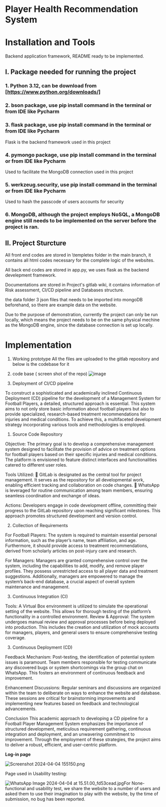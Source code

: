 # Player Health Recommendation System




# Installation and Tools
Backend application framework, README ready to be implemented.

## I. Package needed for running the project

### 1. Python 3.12, can be download from [https://www.python.org/downloads/]

### 2. bson package, use pip install command in the terminal or from IDE like Pycharm

### 3. flask package, use pip install command in the terminal or from IDE like Pycharm
Flask is the backend framework used in this project

### 4. pymongo package, use pip install command in the terminal or from IDE like Pycharm
Used to facilitate the MongoDB connection used in this project

### 5. werkzeug.security, use pip install command in the terminal or from IDE like Pycharm
Used to hash the passcode of users accounts for security

### 6. MongoDB, although the project employs NoSQL, a MongoDB engine still needs to be implemented on the server before the project is ran.

## II. Project Sturcture

All front end codes are stored in \templetes folder in the main branch, it contains all html codes necessary for the complete logic of the websites.

All back end codes are stored in app.py, we uses flask as the backend develepment framework.

Documentations are stored in Project's gitlab wiki, it contains information of Risk assessment, CI/CD pipeline and Databases structure.

the data folder 3 json files that needs to be imported into mongoDB beforehand, so there are example data on the website.

Due to the purpose of demonstration, currently the project can only be run locally, which means the project needs to be on the same physical mechine as the MongoDB engine, since the database connection is set up locally.

# Implementation
1. Working prototype All the files are uploaded to the gitlab repository and below is the codebase for it
2. code base ( screen shot of the repo)
![image](https://github.com/user-attachments/assets/0ee9d2c6-d004-4a3b-bebf-08e25d0a2c62)

3. Deployment of CI/CD pipeline

To construct a sophisticated and academically inclined Continuous Deployment (CD) pipeline for the development of a Management System for Football Players, a detailed, structured approach is essential. This system aims to not only store basic information about football players but also to provide specialized, research-based treatment recommendations for injuries and medical conditions. To achieve this, a multifaceted development strategy incorporating various tools and methodologies is employed.

1. Source Code Repository

Objective: The primary goal is to develop a comprehensive management system designed to facilitate the provision of advice on treatment options for football players based on their specific injuries and medical conditions. The platform is envisioned to feature distinct interfaces and functionalities catered to different user roles.

Tools Utilized:  GitLab is designated as the central tool for project management. It serves as the repository for all developmental work, enabling efficient tracking and collaboration on code changes.  WhatsApp is leveraged for routine communication among team members, ensuring seamless coordination and exchange of ideas.

Actions: Developers engage in code development offline, committing their progress to the GitLab repository upon reaching significant milestones. This approach promotes structured development and version control.

2. Collection of Requirements

For Football Players: The system is required to maintain essential personal information, such as the player’s name, team affiliation, and age. Furthermore, it should provide access to treatment recommendations, derived from scholarly articles on post-injury care and research.

For Managers: Managers are granted comprehensive control over the system, including the capabilities to add, modify, and remove player profiles. They possess unrestricted access to all player data and treatment suggestions. Additionally, managers are empowered to manage the system’s back-end database, a crucial aspect of overall system maintenance and management.

3. Continuous Integration (CI)

Tools: A Virtual Box environment is utilized to simulate the operational setting of the website. This allows for thorough testing of the platform’s functionality in a controlled environment. Review & Approval: The system undergoes manual review and approval processes before being deployed into production. This includes the creation and utilization of mock accounts for managers, players, and general users to ensure comprehensive testing coverage.

3. Continuous Deployment (CD)

Feedback Mechanism: Post-testing, the identification of potential system issues is paramount. Team members responsible for testing communicate any discovered bugs or system shortcomings via the group chat on WhatsApp. This fosters an environment of continuous feedback and improvement.

Enhancement Discussions: Regular seminars and discussions are organized within the team to deliberate on ways to enhance the website and database. These sessions are critical for brainstorming improvements and implementing new features based on feedback and technological advancements.

Conclusion This academic approach to developing a CD pipeline for a Football Player Management System emphasizes the importance of structured development, meticulous requirement gathering, continuous integration and deployment, and an unwavering commitment to improvement. Through the employment of these strategies, the project aims to deliver a robust, efficient, and user-centric platform.

**Log-in page**

![Screenshot 2024-04-04 155150.png](uploads/1dde743387a4ecf56852d72998ba9385/Screenshot_2024-04-04_155150.png)

Page used in Usability testing:

![WhatsApp Image 2024-04-04 at 15.51.00_fd53cead.jpg](uploads/dd12091977374ab67ec63843be51173c/WhatsApp_Image_2024-04-04_at_15.51.00_fd53cead.jpg)For None-functional and usability test, we share the website to a number of users and asked them to use their imagination to play with the website, by the time of submission, no bug has been reported.




